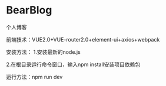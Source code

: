 # BearBlog
个人博客

前端技术：VUE2.0+VUE-router2.0+element-ui+axios+webpack

安装方法：
1.安装最新的node.js

2.在根目录运行命令窗口，输入npm install安装项目依赖包 

运行方法：npm run dev

